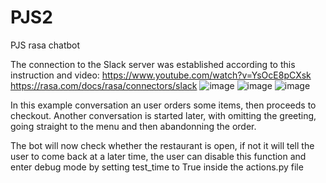 # PJS2
PJS rasa chatbot

The connection to the Slack server was established according to this instruction and video:
https://www.youtube.com/watch?v=YsOcE8pCXsk
https://rasa.com/docs/rasa/connectors/slack
![image](https://user-images.githubusercontent.com/64753746/209166583-6b6b775c-245b-4397-9ee4-5497a82ce42c.png)
![image](https://user-images.githubusercontent.com/64753746/209166654-15811ba4-ac97-4093-a08e-b3a7dc3773ea.png)
![image](https://user-images.githubusercontent.com/64753746/209166704-d2bcdf38-7f24-4835-a4aa-78e4b237159d.png)


In this example conversation an user orders some items, then proceeds to checkout.
Another conversation is started later, with omitting the greeting, going straight to the menu and then abandonning the order.

The bot will now check whether the restaurant is open, if not it will tell the user to come back at a later time, the user can disable this 
function and enter debug mode by setting test_time to True inside the actions.py file
